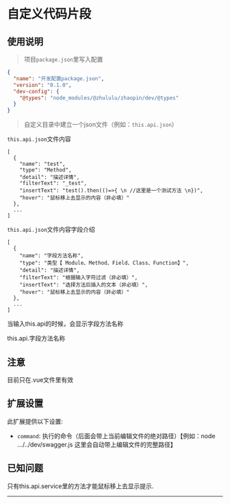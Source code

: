 # 自定义代码片段

## 使用说明

> 项目`package.json`里写入配置
```json
{
  "name": "开发配置package.json",
  "version": "0.1.0",
  "dev-config": {
    "@types": "node_modules/@zhululu/zhaopin/dev/@types"
  }
}
```

> 自定义目录中建立一个json文件（例如：`this.api.json`）

`this.api.json`文件内容
```
[
  {
    "name": "test",
    "type": "Method",
    "detail": "描述详情",
    "filterText": "_test",
    "insertText": "test().then(()=>{ \n //这里是一个测试方法 \n})",
    "hover": "鼠标移上去显示的内容（非必填）"
  },
  ...
]
```

`this.api.json`文件内容字段介绍
```
[
  {
    "name": "字段方法名称",
    "type": "类型【 Module、Method、Field、Class、Function】",
    "detail": "描述详情",
    "filterText": "根据输入字符过滤（非必填）",
    "insertText": "选择方法后插入的文本（非必填）",
    "hover": "鼠标移上去显示的内容（非必填）"
  },
  ...
]
```


当输入this.api的时候，会显示字段方法名称

this.api.字段方法名称

## 注意

目前只在.vue文件里有效

## 扩展设置

此扩展提供以下设置:

* `command`: 执行的命令（后面会带上当前编辑文件的绝对路径）【例如：node .../../dev/swagger.js 这里会自动带上编辑文件的完整路径】

## 已知问题

只有this.api.service里的方法才能鼠标移上去显示提示.


-----------------------------------------------------------------------------------------------------------
